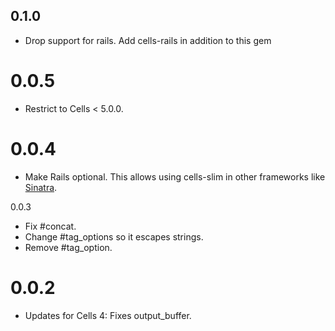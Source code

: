 ## 0.1.0 

* Drop support for rails. Add cells-rails in addition to this gem

# 0.0.5

* Restrict to Cells < 5.0.0.

# 0.0.4

* Make Rails optional. This allows using cells-slim in other frameworks like [Sinatra](https://github.com/apotonick/gemgem-sinatra).

0.0.3

* Fix #concat.
* Change #tag_options so it escapes strings.
* Remove #tag_option.

# 0.0.2

* Updates for Cells 4: Fixes output_buffer.
